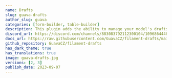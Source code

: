 ```yaml
---
name: Drafts
slug: guava-drafts
author_slug: guava
categories: [form-builder, table-builder]
description: This plugin adds the ability to manage your model's drafts and revisions in your filament resources.
discord_url: https://discord.com/channels/883083792112300104/1096864448880316587
docs_url: https://raw.githubusercontent.com/GuavaCZ/filament-drafts/main/README.md
github_repository: GuavaCZ/filament-drafts
has_dark_theme: true
has_translations: true
image: guava-drafts.jpg
versions: [2, 3]
publish_date: 2023-09-07
---
```

